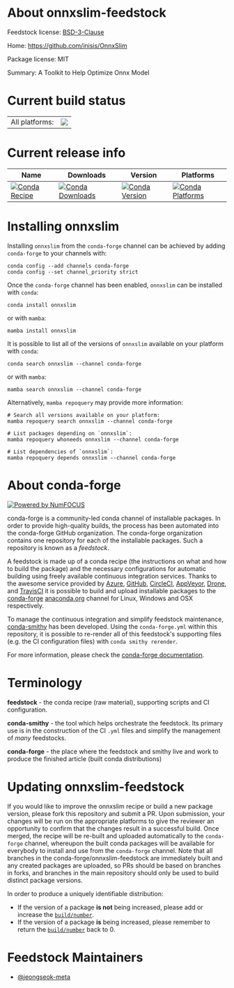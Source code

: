 About onnxslim-feedstock
========================

Feedstock license: [BSD-3-Clause](https://github.com/conda-forge/onnxslim-feedstock/blob/main/LICENSE.txt)

Home: https://github.com/inisis/OnnxSlim

Package license: MIT

Summary: A Toolkit to Help Optimize Onnx Model

Current build status
====================


<table><tr><td>All platforms:</td>
    <td>
      <a href="https://dev.azure.com/conda-forge/feedstock-builds/_build/latest?definitionId=25574&branchName=main">
        <img src="https://dev.azure.com/conda-forge/feedstock-builds/_apis/build/status/onnxslim-feedstock?branchName=main">
      </a>
    </td>
  </tr>
</table>

Current release info
====================

| Name | Downloads | Version | Platforms |
| --- | --- | --- | --- |
| [![Conda Recipe](https://img.shields.io/badge/recipe-onnxslim-green.svg)](https://anaconda.org/conda-forge/onnxslim) | [![Conda Downloads](https://img.shields.io/conda/dn/conda-forge/onnxslim.svg)](https://anaconda.org/conda-forge/onnxslim) | [![Conda Version](https://img.shields.io/conda/vn/conda-forge/onnxslim.svg)](https://anaconda.org/conda-forge/onnxslim) | [![Conda Platforms](https://img.shields.io/conda/pn/conda-forge/onnxslim.svg)](https://anaconda.org/conda-forge/onnxslim) |

Installing onnxslim
===================

Installing `onnxslim` from the `conda-forge` channel can be achieved by adding `conda-forge` to your channels with:

```
conda config --add channels conda-forge
conda config --set channel_priority strict
```

Once the `conda-forge` channel has been enabled, `onnxslim` can be installed with `conda`:

```
conda install onnxslim
```

or with `mamba`:

```
mamba install onnxslim
```

It is possible to list all of the versions of `onnxslim` available on your platform with `conda`:

```
conda search onnxslim --channel conda-forge
```

or with `mamba`:

```
mamba search onnxslim --channel conda-forge
```

Alternatively, `mamba repoquery` may provide more information:

```
# Search all versions available on your platform:
mamba repoquery search onnxslim --channel conda-forge

# List packages depending on `onnxslim`:
mamba repoquery whoneeds onnxslim --channel conda-forge

# List dependencies of `onnxslim`:
mamba repoquery depends onnxslim --channel conda-forge
```


About conda-forge
=================

[![Powered by
NumFOCUS](https://img.shields.io/badge/powered%20by-NumFOCUS-orange.svg?style=flat&colorA=E1523D&colorB=007D8A)](https://numfocus.org)

conda-forge is a community-led conda channel of installable packages.
In order to provide high-quality builds, the process has been automated into the
conda-forge GitHub organization. The conda-forge organization contains one repository
for each of the installable packages. Such a repository is known as a *feedstock*.

A feedstock is made up of a conda recipe (the instructions on what and how to build
the package) and the necessary configurations for automatic building using freely
available continuous integration services. Thanks to the awesome service provided by
[Azure](https://azure.microsoft.com/en-us/services/devops/), [GitHub](https://github.com/),
[CircleCI](https://circleci.com/), [AppVeyor](https://www.appveyor.com/),
[Drone](https://cloud.drone.io/welcome), and [TravisCI](https://travis-ci.com/)
it is possible to build and upload installable packages to the
[conda-forge](https://anaconda.org/conda-forge) [anaconda.org](https://anaconda.org/)
channel for Linux, Windows and OSX respectively.

To manage the continuous integration and simplify feedstock maintenance,
[conda-smithy](https://github.com/conda-forge/conda-smithy) has been developed.
Using the ``conda-forge.yml`` within this repository, it is possible to re-render all of
this feedstock's supporting files (e.g. the CI configuration files) with ``conda smithy rerender``.

For more information, please check the [conda-forge documentation](https://conda-forge.org/docs/).

Terminology
===========

**feedstock** - the conda recipe (raw material), supporting scripts and CI configuration.

**conda-smithy** - the tool which helps orchestrate the feedstock.
                   Its primary use is in the construction of the CI ``.yml`` files
                   and simplify the management of *many* feedstocks.

**conda-forge** - the place where the feedstock and smithy live and work to
                  produce the finished article (built conda distributions)


Updating onnxslim-feedstock
===========================

If you would like to improve the onnxslim recipe or build a new
package version, please fork this repository and submit a PR. Upon submission,
your changes will be run on the appropriate platforms to give the reviewer an
opportunity to confirm that the changes result in a successful build. Once
merged, the recipe will be re-built and uploaded automatically to the
`conda-forge` channel, whereupon the built conda packages will be available for
everybody to install and use from the `conda-forge` channel.
Note that all branches in the conda-forge/onnxslim-feedstock are
immediately built and any created packages are uploaded, so PRs should be based
on branches in forks, and branches in the main repository should only be used to
build distinct package versions.

In order to produce a uniquely identifiable distribution:
 * If the version of a package **is not** being increased, please add or increase
   the [``build/number``](https://docs.conda.io/projects/conda-build/en/latest/resources/define-metadata.html#build-number-and-string).
 * If the version of a package **is** being increased, please remember to return
   the [``build/number``](https://docs.conda.io/projects/conda-build/en/latest/resources/define-metadata.html#build-number-and-string)
   back to 0.

Feedstock Maintainers
=====================

* [@jeongseok-meta](https://github.com/jeongseok-meta/)

